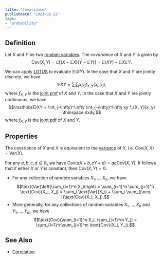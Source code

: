 ```yaml
---
title: "Covariance"
publishdate: "2023-02-22"
tags:
- "probability"
---
```


## Definition
Let $X$ and $Y$ be two [random variables](statistics/random-variable.md). The *covariance* of $X$ and $Y$ is given by
$$\text{Cov}(X, Y) = \mathbb{E}[(X - \mathbb{E}X)(Y - \mathbb{E}Y)] = \mathbb{E}(XY) - \mathbb{E}X\mathbb{E}Y.$$

We can apply [LOTUS](statistics/law-of-the-unconscious-statistician.md) to evaluate $\mathbb{E}(XY)$. In the case that $X$ and $Y$ are jointly discrete, we have
$$\mathbb{E}XY = \sum_i \sum_j x_i y_j f_{X, Y}(x_i, y_j),$$
where $f_{X, Y}$ is the [joint pmf](statistics/joint-distribution.md) of $X$ and $Y$.
In the case that $X$ and $Y$ are jointly continuous, we have
$$\mathbb{E}XY = \int_{-\infty}^\infty \int_{-\infty}^\infty xy f_{X, Y}(x, y) \thinspace dxdy,$$
where $f_{X, Y}$ is the [joint pdf](statistics/joint-distribution.md) of $X$ and $Y$.

## Properties
The covariance of $X$ and $X$ is equivalent to the [variance](statistics/variance.md) of $X$, i.e. $\text{Cov}(X, X) = \text{Var}(X)$.

For any $a, b, c, d \in \mathbb{R}$, we have $\text{Cov}(aX + b, cY + d) = ac\text{Cov}(X, Y)$. It follows that if either $X$ or $Y$ is constant, then $\text{Cov}(X, Y) = 0$.

- For any collection of random variables $X_1, \dots, X_n$, we have
  $$\text{Var}\left(\sum_{i=1}^n X_i\right) = \sum_{i=1}^n \sum_{j=1}^n \text{Cov}(X_i, X_j) = \sum_i \text{Var}(X_i) + \sum_i \sum_{j\neq i}\text{Cov}(X_i, X_j).$$
- More generally, for any collections of random variables $X_1, \dots, X_n$ and $Y_1, \dots, Y_m$, we have
  $$\text{Cov}(\sum_{i=1}^n X_i, \sum_{j=1}^m Y_j) = \sum_{i=1}^n\sum_{j=1}^m \text{Cov}(X_i, Y_j).$$
## See Also
- [Correlation](statistics/correlation.md)
